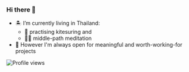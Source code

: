 ### Hi there 👋
- 🏝️ I’m currently living in Thailand:
   - 🌊 practising kitesuring and
   - 🧘‍♂️ middle-path meditation
- 🌱 However I'm always open for meaningful and worth-working-for projects

![Profile views](https://gpvc.arturio.dev/Megaemce)  
